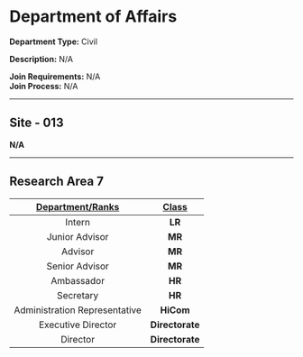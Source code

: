 # Department of Affairs

**Department Type:** Civil

**Description:** N/A

**Join Requirements:** N/A  
**Join Process:** N/A

---

## Site - 013
**N/A**

---

## Research Area 7
| **<ins>Department/Ranks</ins>** | **<ins>Class</ins>** |
|:---:|:---:|
| Intern | **LR** |
| Junior Advisor | **MR** |
| Advisor | **MR** |
| Senior Advisor | **MR** |
| Ambassador | **HR** |
| Secretary | **HR** |
| Administration Representative | **HiCom** |
| Executive Director | **Directorate** |
| Director | **Directorate** |

